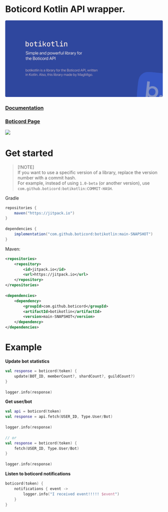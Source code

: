 # Boticord Kotlin API wrapper.

![botikotlin-banner](assets/banner.png)

### [Documentation](https://botikotlin.magmigo.ru)
### [Boticord Page](https://docs.boticord.top/sdk/botikotlin/)

[![](https://jitpack.io/v/boticord/botikotlin.svg)](https://jitpack.io/#boticord/botikotlin)

# Get started

> [!NOTE]\
> If you want to use a specific version of a library, replace the version number with a commit hash.  
> For example, instead of using `1.0-beta` (or another version), use `com.github.boticord:botikotlin:COMMIT-HASH`.


Gradle
```groovy
repositories {
    maven("https://jitpack.io")
}

dependencies {
    implementation("com.github.boticord:botikotlin:main-SNAPSHOT")
}
```

Maven:
```xml
<repositories>
    <repository>
        <id>jitpack.io</id>
        <url>https://jitpack.io</url>
    </repository>
</repositories>

<dependencies>
    <dependency>
        <groupId>com.github.boticord</groupId>
        <artifactId>botikotlin</artifactId>
        <version>main-SNAPSHOT</version>
    </dependency>
</dependencies>
```
# Example
**Update bot statistics**
```kotlin
val response = boticord(token) {
    update(BOT_ID, memberCount?, shardCount?, guildCount?)
}

logger.info(response)
```

**Get user/bot**
```kotlin
val api = boticord(token)
val response = api.fetch(USER_ID, Type.User/Bot)

logger.info(response)

// or
val response = boticord(token) {
    fetch(USER_ID, Type.User/Bot)
}

logger.info(response)
```

**Listen to boticord notifications**
```kotlin
boticord(token) {
    notifications { event ->
        logger.info("I received event!!!!! $event")
    }
}
```
